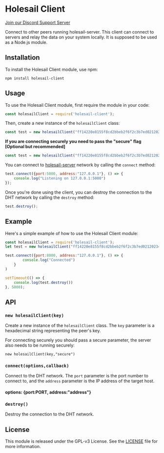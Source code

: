  # Holesail Client
[Join our Discord Support Server](https://discord.gg/TQVacE7Vnj)

Connect to other peers running holesail-server. This client can connect to servers and relay the data on your system locally. It is supposed to be used as a Node.js module.


## Installation

To install the Holesail Client module, use npm:

```
npm install holesail-client
```

## Usage

To use the Holesail Client module, first require the module in your code:

```javascript
const holesailClient = require('holesail-client');
```

Then, create a new instance of the `holesailClient` class:

```javascript
const test = new holesailClient("ff14220e8155f8cd2bbeb2f6f2c3b7ed0212023449bc64b9435ec18c46b8de7f");
```
**If you are connecting securely you need to pass the "secure" flag [Optional but recommended]**
```javascript
const test = new holesailClient("ff14220e8155f8cd2bbeb2f6f2c3b7ed0212023449bc64b9435ec18c46b8de7f","secure");
```

You can connect to [holesail-server](https://github.com/holesail/holesail-server/) network by calling the `connect` method:

```javascript
test.connect({port:5000, address:"127.0.0.1"}, () => {
    console.log("Listening on 127.0.0.1:5000")
});
```


Once you're done using the client, you can destroy the connection to the DHT network by calling the `destroy` method:

```javascript
test.destroy();
```

## Example

Here's a simple example of how to use the Holesail Client module:

```javascript
const holesailClient = require('holesail-client');
let test = new holesailClient("ff14220e8155f8cd2bbeb2f6f2c3b7ed0212023449bc64b9435ec18c46b8de7f");

test.connect({port:8000, address:"127.0.0.1"}, () => {
        console.log("Connected")
    }
)

setTimeout(() => {
    console.log(test.destroy())
}, 5000);

```

## API

### `new holesailClient(key)`

Create a new instance of the `holesailClient` class. The `key` parameter is a hexadecimal string representing the peer's key.

For connecting securely you should pass a secure parameter, the server also needs to be running securely:
```angular2html
new holesailClient(key,"secure")
```

### `connect(options,callback)`

Connect to the DHT network. The `port` parameter is the port number to connect to, and the `address` parameter is the IP address of the target host.
#### options: {port:PORT, address:"address"}

### `destroy()`

Destroy the connection to the DHT network.

## License

This module is released under the GPL-v3 License. See the [LICENSE](https://www.gnu.org/licenses/gpl-3.0.en.html) file for more information.